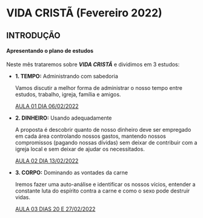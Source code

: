 # VIDA CRISTÃ (Fevereiro 2022)

## INTRODUÇÃO

#### Apresentando o plano de estudos
Neste mês trataremos sobre ***VIDA CRISTÃ*** e dividimos em 3 estudos:

  - **1. TEMPO:** Administrando com sabedoria

    Vamos discutir a melhor forma de administrar o nosso tempo entre estudos, trabalho, igreja, família e amigos.

    [AULA 01 DIA 06/02/2022](./AULA-01-TEMPO.md)

  - **2. DINHEIRO:** Usando adequadamente

    A proposta é descobrir quanto de nosso dinheiro deve ser empregado em cada área controlando nossos gastos, mantendo nossos compromissos (pagando nossas dívidas) sem deixar de contribuir com a igreja local e sem deixar de ajudar os necessitados.

    [AULA 02 DIA 13/02/2022](./AULA-02-DINHEIRO.md)

  - **3. CORPO:** Dominando as vontades da carne

    Iremos fazer uma auto-análise e identificar os nossos vícios, entender a constante luta do espírito contra a carne e como o sexo pode destruir vidas.

    [AULA 03 DIAS 20 E 27/02/2022](./EM-BREVE.md)
